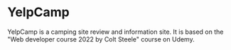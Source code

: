 # YelpCamp
YelpCamp is a camping site review and information site. It is based on the "Web developer course 2022 by Colt Steele" course on Udemy.

